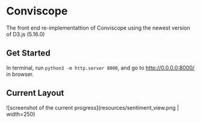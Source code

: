 # Conviscope

The front end re-implementattion of Conviscope using the newest version of D3.js (5.16.0)

## Get Started

In terminal, run `python3 -m http.server 8000`, and go to http://0.0.0.0:8000/ in browser.

## Current Layout

![screenshot of the current progress](resources/sentiment_view.png | width=250)
